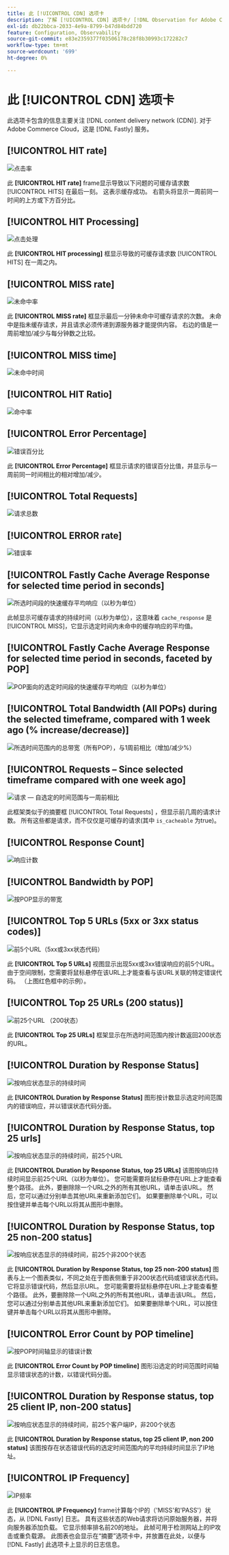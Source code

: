 ```yaml
---
title: 此 [!UICONTROL CDN] 选项卡
description: 了解 [!UICONTROL CDN] 选项卡/ [!DNL Observation for Adobe Commerce].
exl-id: db22bbca-2033-4e9a-8799-b47d84bdd720
feature: Configuration, Observability
source-git-commit: e83e2359377f03506178c28f8b30993c172282c7
workflow-type: tm+mt
source-wordcount: '699'
ht-degree: 0%

---
```


# 此 [!UICONTROL CDN] 选项卡

此选项卡包含的信息主要关注 [!DNL content delivery network (CDN)]. 对于Adobe Commerce Cloud，这是 [!DNL Fastly] 服务。

## [!UICONTROL HIT rate]

![点击率](../../assets/tools/observation-for-adobe-commerce/cdn-tab-1.png)

此 **[!UICONTROL HIT rate]** frame显示导致以下问题的可缓存请求数 [!UICONTROL HITS] 在最后一刻。 这表示缓存成功。 右箭头将显示一周前同一时间的上方或下方百分比。

## [!UICONTROL HIT Processing]

![点击处理](../../assets/tools/observation-for-adobe-commerce/cdn-tab-2.png)

此 **[!UICONTROL HIT processing]** 框显示导致的可缓存请求数 [!UICONTROL HITS] 在一周之内。

## [!UICONTROL MISS rate]

![未命中率](../../assets/tools/observation-for-adobe-commerce/cdn-tab-3.png)

此 **[!UICONTROL MISS rate]** 框显示最后一分钟未命中可缓存请求的次数。 未命中是指未缓存请求，并且请求必须传递到源服务器才能提供内容。 右边的值是一周前增加/减少与每分钟数之比较。

## [!UICONTROL MISS time]

![未命中时间](../../assets/tools/observation-for-adobe-commerce/cdn-tab-4.png)

## [!UICONTROL HIT Ratio]

![命中率](../../assets/tools/observation-for-adobe-commerce/cdn-tab-5.png)

## [!UICONTROL Error Percentage]

![错误百分比](../../assets/tools/observation-for-adobe-commerce/cdn-tab-6.png)

此 **[!UICONTROL Error Percentage]** 框显示请求的错误百分比值，并显示与一周前同一时间相比的相对增加/减少。

## [!UICONTROL Total Requests]

![请求总数](../../assets/tools/observation-for-adobe-commerce/cdn-tab-7.png)

## [!UICONTROL ERROR rate]

![错误率](../../assets/tools/observation-for-adobe-commerce/cdn-tab-8.png)

## [!UICONTROL Fastly Cache Average Response for selected time period in seconds]

![所选时间段的快速缓存平均响应（以秒为单位）](../../assets/tools/observation-for-adobe-commerce/cdn-tab-9.png)

此帧显示可缓存请求的持续时间（以秒为单位），这意味着 `cache_response` 是 [!UICONTROL MISS]，它显示选定时间内未命中的缓存响应的平均值。

## [!UICONTROL Fastly Cache Average Response for selected time period in seconds, faceted by POP]

![POP面向的选定时间段的快速缓存平均响应（以秒为单位）](../../assets/tools/observation-for-adobe-commerce/cdn-tab-10.png)

## [!UICONTROL Total Bandwidth (All POPs) during the selected timeframe, compared with 1 week ago (% increase/decrease)]

![所选时间范围内的总带宽（所有POP），与1周前相比（增加/减少%）](../../assets/tools/observation-for-adobe-commerce/cdn-tab-11.png)

## [!UICONTROL Requests – Since selected timeframe compared with one week ago]

![请求 — 自选定的时间范围与一周前相比](../../assets/tools/observation-for-adobe-commerce/cdn-tab-12.png)

此框架类似于的摘要框 [!UICONTROL Total Requests] ，但显示前几周的请求计数。 所有这些都是请求，而不仅仅是可缓存的请求(其中 `is_cacheable` 为true)。

## [!UICONTROL Response Count]

![响应计数](../../assets/tools/observation-for-adobe-commerce/cdn-tab-13.png)

## [!UICONTROL Bandwidth by POP]

![按POP显示的带宽](../../assets/tools/observation-for-adobe-commerce/cdn-tab-14.png)

## [!UICONTROL Top 5 URLs (5xx or 3xx status codes)]

![前5个URL（5xx或3xx状态代码）](../../assets/tools/observation-for-adobe-commerce/cdn-tab-15.gif)

此 **[!UICONTROL Top 5 URLs]** 视图显示出现5xx或3xx错误响应的前5个URL。 由于空间限制，您需要将鼠标悬停在该URL上才能查看与该URL关联的特定错误代码。 （上图红色框中的示例）。

## [!UICONTROL Top 25 URLs (200 status)]

![前25个URL （200状态）](../../assets/tools/observation-for-adobe-commerce/cdn-tab-16.gif)

此 **[!UICONTROL Top 25 URLs]** 框架显示在所选时间范围内按计数返回200状态的URL。

## [!UICONTROL Duration by Response Status]

![按响应状态显示的持续时间](../../assets/tools/observation-for-adobe-commerce/cdn-tab-17.png)

此 **[!UICONTROL Duration by Response Status]** 图形按计数显示选定时间范围内的错误响应，并以错误状态代码分面。

## [!UICONTROL Duration by Response Status, top 25 urls]

![按响应状态显示的持续时间，前25个URL](../../assets/tools/observation-for-adobe-commerce/cdn-tab-18.gif)

此 **[!UICONTROL Duration by Response Status, top 25 URLs]** 该图按响应持续时间显示前25个URL（以秒为单位）。 您可能需要将鼠标悬停在URL上才能查看整个路径。 此外，要删除除一个URL之外的所有其他URL，请单击该URL。 然后，您可以通过分别单击其他URL来重新添加它们。 如果要删除单个URL，可以按住键并单击每个URL以将其从图形中删除。

## [!UICONTROL Duration by Response Status, top 25 non-200 status]

![按响应状态显示的持续时间，前25个非200个状态](../../assets/tools/observation-for-adobe-commerce/cdn-tab-19.gif)

此 **[!UICONTROL Duration by Response Status, top 25 non-200 status]** 图表与上一个图表类似，不同之处在于图表侧重于非200状态代码或错误状态代码。 它将显示错误代码，然后显示URL。 您可能需要将鼠标悬停在URL上才能查看整个路径。 此外，要删除除一个URL之外的所有其他URL，请单击该URL。 然后，您可以通过分别单击其他URL来重新添加它们。 如果要删除单个URL，可以按住键并单击每个URL以将其从图形中删除。

## [!UICONTROL Error Count by POP timeline]

![按POP时间轴显示的错误计数](../../assets/tools/observation-for-adobe-commerce/cdn-tab-20.png)

此 **[!UICONTROL Error Count by POP timeline]** 图形沿选定的时间范围时间轴显示错误状态的计数，以错误代码分面。

## [!UICONTROL Duration by Response status, top 25 client IP, non-200 status]

![按响应状态显示的持续时间，前25个客户端IP，非200个状态](../../assets/tools/observation-for-adobe-commerce/cdn-tab-21.gif)

此 **[!UICONTROL Duration by Response status, top 25 client IP, non 200 status]** 该图按存在状态错误代码的选定时间范围内的平均持续时间显示了IP地址。

## [!UICONTROL IP Frequency]

![IP频率](../../assets/tools/observation-for-adobe-commerce/cdn-tab-22.jpeg)

此 **[!UICONTROL IP Frequency]** frame计算每个IP的（&#39;MISS&#39;和&#39;PASS&#39;）状态，从 [!DNL Fastly] 日志。 具有这些状态的Web请求将访问原始服务器，并将向服务器添加负载。 它显示频率排名前20的地址。 此帧可用于检测网站上的IP攻击或重负载源。 此图表也会显示在“摘要”选项卡中，并放置在此处，以便与 [!DNL Fastly] 此选项卡上显示的日志信息。
